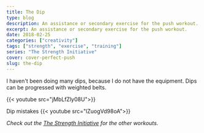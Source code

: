 ```yaml
---
title: The Dip
type: blog
description: An assistance or secondary exercise for the push workout.
excerpt: An assistance or secondary exercise for the push workout.
date: 2018-02-25
categories: ["creativity"]
tags: ["strength", "exercise", "training"]
series: "The Strength Initiative"
cover: cover-perfect-push
slug: the-dip
---
```


I haven't been doing many dips, because I do not have the equipment. Dips can be progressed with weighted belts.

{{< youtube src="jMbLfZly08U">}}

Dip mistakes
{{< youtube src="lZuogVd98oA">}}

_Check out the [The Strength Initiative](/series/the-strength-initiative/) for the other workouts._
